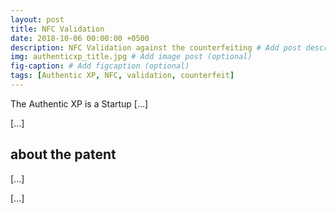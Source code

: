```yaml
---
layout: post
title: NFC Validation 
date: 2018-10-06 00:00:00 +0500
description: NFC Validation against the counterfeiting # Add post description (optional)
img: authenticxp_title.jpg # Add image post (optional)
fig-caption: # Add figcaption (optional)
tags: [Authentic XP, NFC, validation, counterfeit]
---
```


The Authentic XP is a Startup [...]

[...]

## about the patent

[...]

[...]